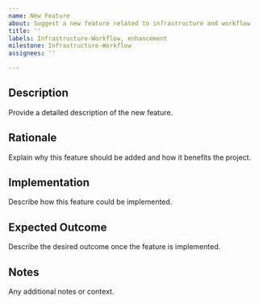 ```yaml
---
name: New Feature
about: Suggest a new feature related to infrastructure and workflow
title: ''
labels: Infrastructure-Workflow, enhancement
milestone: Infrastructure-Workflow
assignees: ''

---
```


## Description

Provide a detailed description of the new feature.

## Rationale

Explain why this feature should be added and how it benefits the project.

## Implementation

Describe how this feature could be implemented.

## Expected Outcome

Describe the desired outcome once the feature is implemented.

## Notes

Any additional notes or context.
